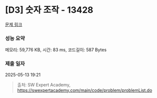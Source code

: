 # [D3] 숫자 조작 - 13428 

[문제 링크](https://swexpertacademy.com/main/code/problem/problemDetail.do?contestProbId=AX4EJPs68IkDFARe) 

### 성능 요약

메모리: 59,776 KB, 시간: 83 ms, 코드길이: 587 Bytes

### 제출 일자

2025-05-13 19:21



> 출처: SW Expert Academy, https://swexpertacademy.com/main/code/problem/problemList.do